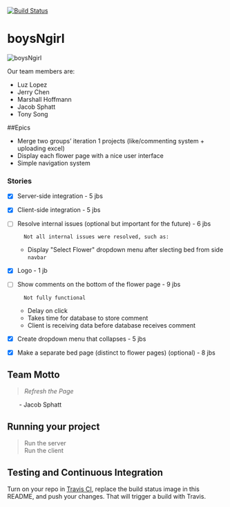[![Build Status](https://travis-ci.org/UMM-CSci-3601-S17/digital-display-garden-iteration-2-boysngirl.svg?branch=front-end)](https://travis-ci.org/UMM-CSci-3601-S17/digital-display-garden-iteration-2-boysngirl)

# boysNgirl 

![boysNgirl]((https://github.com/UMM-CSci-3601-S17/digital-display-garden-iteration-2-boysngirl))

Our team members are: 
* Luz Lopez  
* Jerry Chen 
* Marshall Hoffmann
* Jacob Sphatt
* Tony Song

##Epics
*   Merge two groups’ iteration 1 projects (like/commenting system + uploading excel)
*   Display each flower page with a nice user interface
*   Simple navigation system

 

### Stories
- [x] Server-side integration - 5 jbs
- [x] Client-side integration - 5 jbs
- [ ] Resolve internal issues (optional but important for the future) - 6 jbs
   
        Not all internal issues were resolved, such as:
        
     * Display "Select Flower" dropdown menu after slecting bed from side `navbar`
     
        
- [x] Logo - 1 jb
- [ ] Show comments on the bottom of the flower page - 9 jbs
    
        Not fully functional
            
    * Delay on click
    * Takes time for database to store comment
    * Client is receiving data before database receives comment
         
- [x] Create dropdown menu that collapses - 5 jbs
- [x] Make a separate bed page (distinct to flower pages) (optional) - 8 jbs



## Team Motto 
> *Refresh the Page*    
                 
&nbsp;&nbsp;&nbsp;&nbsp;&nbsp;&nbsp;  - Jacob Sphatt

## Running your project
> Run the server  
> Run the client  

## Testing and Continuous Integration

Turn on your repo in [Travis CI][travis], replace the build status image in this README, and push your changes. That will trigger a build with Travis.

[travis]: https://travis-ci.org/
